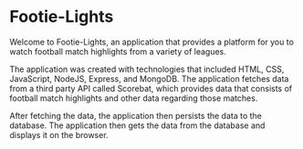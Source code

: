 # Footie-Lights
<p> Welcome to Footie-Lights, an application that provides a platform for you to watch football match highlights from a variety of leagues.</p>
<p> The application was created with technologies that included HTML, CSS, JavaScript, NodeJS, Express, and MongoDB. The application fetches data from a 
third party API called Scorebat, which provides data that consists of football match highlights and other data regarding those matches.</p>
<p>After fetching the data, the application then persists the data to the database. The application then gets the data from the database and displays it
on the browser. </p>